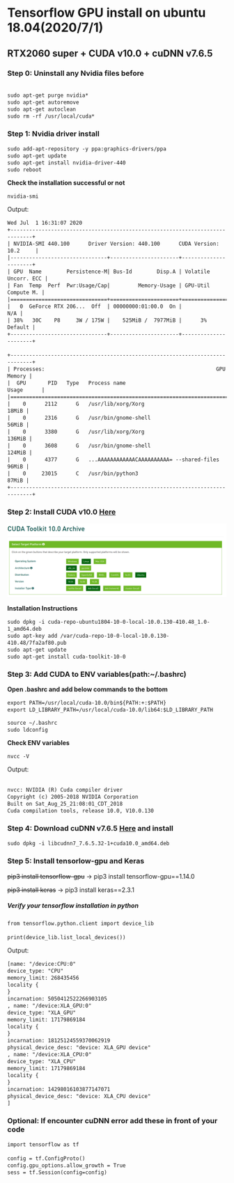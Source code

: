 # Tensorflow GPU install on ubuntu 18.04(2020/7/1)

## RTX2060 super + CUDA v10.0 + cuDNN v7.6.5

### Step 0: Uninstall any Nvidia files before
```

sudo apt-get purge nvidia*
sudo apt-get autoremove
sudo apt-get autoclean
sudo rm -rf /usr/local/cuda*

```
### Step 1: Nvidia driver install
```
sudo add-apt-repository -y ppa:graphics-drivers/ppa
sudo apt-get update
sudo apt-get install nvidia-driver-440
sudo reboot

```
**Check the installation successful or not**
```
nvidia-smi
```
Output:
```
Wed Jul  1 16:31:07 2020       
+-----------------------------------------------------------------------------+
| NVIDIA-SMI 440.100      Driver Version: 440.100      CUDA Version: 10.2     |
|-------------------------------+----------------------+----------------------+
| GPU  Name        Persistence-M| Bus-Id        Disp.A | Volatile Uncorr. ECC |
| Fan  Temp  Perf  Pwr:Usage/Cap|         Memory-Usage | GPU-Util  Compute M. |
|===============================+======================+======================|
|   0  GeForce RTX 206...  Off  | 00000000:01:00.0  On |                  N/A |
| 38%   30C    P8     3W / 175W |    525MiB /  7977MiB |      3%      Default |
+-------------------------------+----------------------+----------------------+
                                                                               
+-----------------------------------------------------------------------------+
| Processes:                                                       GPU Memory |
|  GPU       PID   Type   Process name                             Usage      |
|=============================================================================|
|    0      2112      G   /usr/lib/xorg/Xorg                            18MiB |
|    0      2316      G   /usr/bin/gnome-shell                          56MiB |
|    0      3380      G   /usr/lib/xorg/Xorg                           136MiB |
|    0      3608      G   /usr/bin/gnome-shell                         124MiB |
|    0      4377      G   ...AAAAAAAAAAAACAAAAAAAAAA= --shared-files    96MiB |
|    0     23015      C   /usr/bin/python3                              87MiB |
+-----------------------------------------------------------------------------+
```
### Step 2: Install CUDA v10.0 [Here](https://developer.nvidia.com/cuda-10.0-download-archive?target_os=Linux&target_arch=x86_64&target_distro=Ubuntu&target_version=1804&target_type=deblocal)

![image](https://github.com/s0936929599/Tensorflow-gpu-install-ubuntu-18.04/blob/master/cuda.png)

**Installation Instructions**
```
sudo dpkg -i cuda-repo-ubuntu1804-10-0-local-10.0.130-410.48_1.0-1_amd64.deb
sudo apt-key add /var/cuda-repo-10-0-local-10.0.130-410.48/7fa2af80.pub
sudo apt-get update
sudo apt-get install cuda-toolkit-10-0

```
### Step 3: Add CUDA to ENV variables(path:~/.bashrc)

**Open .bashrc and add below commands to the bottom**

```
export PATH=/usr/local/cuda-10.0/bin${PATH:+:$PATH}
export LD_LIBRARY_PATH=/usr/local/cuda-10.0/lib64:$LD_LIBRARY_PATH
```

```
source ~/.bashrc
sudo ldconfig

```

**Check ENV variables**
```
nvcc -V

```
Output:
```

nvcc: NVIDIA (R) Cuda compiler driver
Copyright (c) 2005-2018 NVIDIA Corporation
Built on Sat_Aug_25_21:08:01_CDT_2018
Cuda compilation tools, release 10.0, V10.0.130

```
### Step 4: Download cuDNN v7.6.5 [Here](https://developer.nvidia.com/rdp/cudnn-download) and install
```
sudo dpkg -i libcudnn7_7.6.5.32-1+cuda10.0_amd64.deb

```
### Step 5: Install tensorlow-gpu and Keras
  ~~pip3 install tensorflow-gpu~~  -> pip3 install tensorflow-gpu==1.14.0 
  
  ~~pip3 install keras~~  -> pip3 install keras==2.3.1
##### Verify your tensorflow installation in python

```
from tensorflow.python.client import device_lib

print(device_lib.list_local_devices())
```
Output:
```
[name: "/device:CPU:0"
device_type: "CPU"
memory_limit: 268435456
locality {
}
incarnation: 5050412522266903105
, name: "/device:XLA_GPU:0"
device_type: "XLA_GPU"
memory_limit: 17179869184
locality {
}
incarnation: 18125124559370062919
physical_device_desc: "device: XLA_GPU device"
, name: "/device:XLA_CPU:0"
device_type: "XLA_CPU"
memory_limit: 17179869184
locality {
}
incarnation: 14298016103877147071
physical_device_desc: "device: XLA_CPU device"
]

```

### Optional: If encounter cuDNN error add these in front of your code

```
import tensorflow as tf

config = tf.ConfigProto()
config.gpu_options.allow_growth = True
sess = tf.Session(config=config)

```
